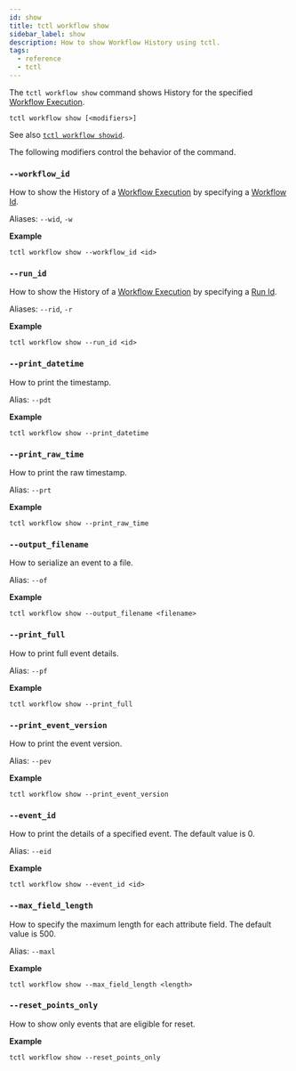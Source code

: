 ```yaml
---
id: show
title: tctl workflow show
sidebar_label: show
description: How to show Workflow History using tctl.
tags:
  - reference
  - tctl
---
```


The `tctl workflow show` command shows History for the specified [Workflow Execution](/docs/concepts/what-is-a-workflow-execution).

`tctl workflow show [<modifiers>]`

See also [`tctl workflow showid`](/docs/tctl/workflow/showid.md).

The following modifiers control the behavior of the command.

### `--workflow_id`

How to show the History of a [Workflow Execution](/docs/concepts/what-is-a-workflow-execution) by specifying a [Workflow Id](/docs/concepts/what-is-a-workflow-id).

Aliases: `--wid`, `-w`

**Example**

```
tctl workflow show --workflow_id <id>
```

### `--run_id`

How to show the History of a [Workflow Execution](/docs/concepts/what-is-a-workflow-execution) by specifying a [Run Id](/docs/concepts/what-is-a-run-id).

Aliases: `--rid`, `-r`

**Example**

```
tctl workflow show --run_id <id>
```

### `--print_datetime`

How to print the timestamp.

Alias: `--pdt`

**Example**

```
tctl workflow show --print_datetime
```

### `--print_raw_time`

How to print the raw timestamp.

Alias: `--prt`

**Example**

```
tctl workflow show --print_raw_time
```

### `--output_filename`

How to serialize an event to a file.

Alias: `--of`

**Example**

```
tctl workflow show --output_filename <filename>
```

### `--print_full`

How to print full event details.

Alias: `--pf`

**Example**

```
tctl workflow show --print_full
```

### `--print_event_version`

How to print the event version.

Alias: `--pev`

**Example**

```
tctl workflow show --print_event_version
```

### `--event_id`

How to print the details of a specified event.
The default value is 0.

Alias: `--eid`

**Example**

```
tctl workflow show --event_id <id>
```

### `--max_field_length`

How to specify the maximum length for each attribute field.
The default value is 500.

Alias: `--maxl`

**Example**

```
tctl workflow show --max_field_length <length>
```

### `--reset_points_only`

How to show only events that are eligible for reset.

**Example**

```
tctl workflow show --reset_points_only
```
